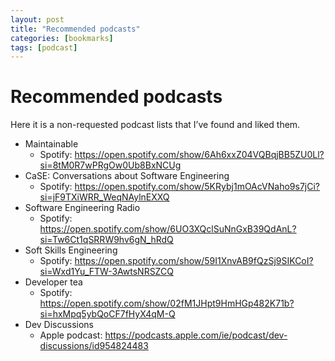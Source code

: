 ```yaml
---
layout: post
title: "Recommended podcasts"
categories: [bookmarks]
tags: [podcast]
---
```


# Recommended podcasts

Here it is a non-requested podcast lists that I’ve found and liked them.

- Maintainable
	- Spotify: https://open.spotify.com/show/6Ah6xxZ04VQBqjBB5ZU0Ll?si=8tM0R7wPRgOw0Ub8BxNCUg
- CaSE: Conversations about Software Engineering
	- Spotify: https://open.spotify.com/show/5KRybj1mOAcVNaho9s7jCi?si=jF9TXiWRR_WeqNAylnEXXQ
- Software Engineering Radio
	- Spotify: https://open.spotify.com/show/6UO3XQclSuNnGxB39QdAnL?si=Tw6Ct1qSRRW9hv6gN_hRdQ
- Soft Skills Engineering
	- Spotify: https://open.spotify.com/show/59I1XnvAB9fQzSj9SIKCoI?si=Wxd1Yu_FTW-3AwtsNRSZCQ
- Developer tea
	- Spotify: https://open.spotify.com/show/02fM1JHpt9HmHGp482K71b?si=hxMpq5ybQoCF7fHyX4qM-Q
- Dev Discussions
	- Apple podcast: https://podcasts.apple.com/ie/podcast/dev-discussions/id954824483